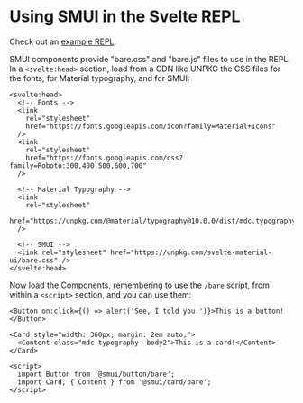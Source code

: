 # Using SMUI in the Svelte REPL

Check out an [example REPL](https://svelte.dev/repl/aa857c3bb5eb478cbe6b1fd6c6da522a?version=3.37.0).

SMUI components provide "bare.css" and "bare.js" files to use in the REPL. In a `<svelte:head>` section, load from a CDN like UNPKG the CSS files for the fonts, for Material typography, and for SMUI:

```svelte
<svelte:head>
  <!-- Fonts -->
  <link
    rel="stylesheet"
    href="https://fonts.googleapis.com/icon?family=Material+Icons"
  />
  <link
    rel="stylesheet"
    href="https://fonts.googleapis.com/css?family=Roboto:300,400,500,600,700"
  />

  <!-- Material Typography -->
  <link
    rel="stylesheet"
    href="https://unpkg.com/@material/typography@10.0.0/dist/mdc.typography.css"
  />

  <!-- SMUI -->
  <link rel="stylesheet" href="https://unpkg.com/svelte-material-ui/bare.css" />
</svelte:head>
```

Now load the Components, remembering to use the `/bare` script, from within a `<script>` section, and you can use them:

```svelte
<Button on:click={() => alert('See, I told you.')}>This is a button!</Button>

<Card style="width: 360px; margin: 2em auto;">
  <Content class="mdc-typography--body2">This is a card!</Content>
</Card>

<script>
  import Button from '@smui/button/bare';
  import Card, { Content } from '@smui/card/bare';
</script>
```
